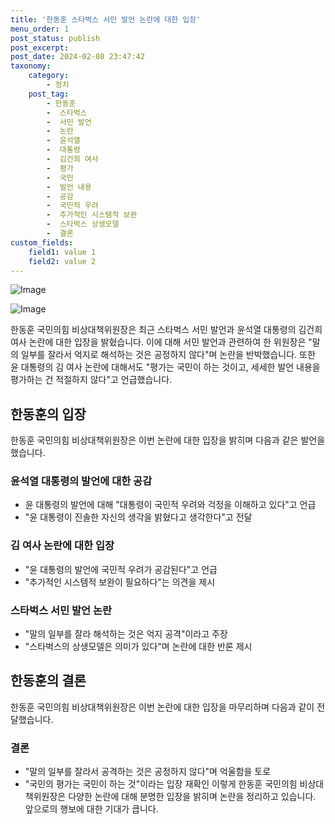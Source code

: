 ```yaml
---
title: '한동훈 스타벅스 서민 발언 논란에 대한 입장'
menu_order: 1
post_status: publish
post_excerpt: 
post_date: 2024-02-08 23:47:42
taxonomy:
    category:
        - 정치
    post_tag:
        - 한동훈
        -  스타벅스
        -  서민 발언
        -  논란
        -  윤석열
        -  대통령
        -  김건희 여사
        -  평가
        -  국민
        -  발언 내용
        -  공감
        -  국민적 우려
        -  추가적인 시스템적 보완
        -  스타벅스 상생모델
        -  결론
custom_fields:
    field1: value 1
    field2: value 2
---
```


![Image](https://imgnews.pstatic.net/image/011/2024/02/08/0004297788_001_20240208134104825.jpg?type=w647)

![Image](https://imgnews.pstatic.net/image/011/2024/02/08/0004297788_002_20240208134104897.jpg?type=w647)

한동훈 국민의힘 비상대책위원장은 최근 스타벅스 서민 발언과 윤석열 대통령의 김건희 여사 논란에 대한 입장을 밝혔습니다. 이에 대해 서민 발언과 관련하여 한 위원장은 "말의 일부를 잘라서 억지로 해석하는 것은 공정하지 않다"며 논란을 반박했습니다. 또한 윤 대통령의 김 여사 논란에 대해서도 "평가는 국민이 하는 것이고, 세세한 발언 내용을 평가하는 건 적절하지 않다"고 언급했습니다.
## 한동훈의 입장
한동훈 국민의힘 비상대책위원장은 이번 논란에 대한 입장을 밝히며 다음과 같은 발언을 했습니다.
### 윤석열 대통령의 발언에 대한 공감
- 윤 대통령의 발언에 대해 "대통령이 국민적 우려와 걱정을 이해하고 있다"고 언급
- "윤 대통령이 진솔한 자신의 생각을 밝혔다고 생각한다"고 전달
### 김 여사 논란에 대한 입장
- "윤 대통령의 발언에 국민적 우려가 공감된다"고 언급
- "추가적인 시스템적 보완이 필요하다"는 의견을 제시
### 스타벅스 서민 발언 논란
- "말의 일부를 잘라 해석하는 것은 억지 공격"이라고 주장
- "스타벅스의 상생모델은 의미가 있다"며 논란에 대한 반론 제시
## 한동훈의 결론
한동훈 국민의힘 비상대책위원장은 이번 논란에 대한 입장을 마무리하며 다음과 같이 전달했습니다.
### 결론
- "말의 일부를 잘라서 공격하는 것은 공정하지 않다"며 억울함을 토로
- "국민의 평가는 국민이 하는 것"이라는 입장 재확인
이렇게 한동훈 국민의힘 비상대책위원장은 다양한 논란에 대해 분명한 입장을 밝히며 논란을 정리하고 있습니다. 앞으로의 행보에 대한 기대가 큽니다.
